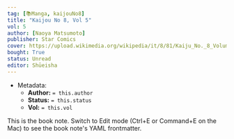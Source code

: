 ```yaml
---
tag: [📚Manga, kaijouNo8]
title: "Kaijou No 8, Vol 5"
vol: 5
author: [Naoya Matsumoto]
publisher: Star Comics
cover: https://upload.wikimedia.org/wikipedia/it/8/81/Kaiju_No._8_Volume_1.jpg
bought: True
status: Unread
editor: Shūeisha
---
```



- Metadata:
	- **Author:** `= this.author`
	- **Status:** `= this.status`
	- **Vol:** `= this.vol`

This is the book note. Switch to Edit mode (Ctrl+E or Command+E on the Mac) to see the book note's YAML frontmatter.